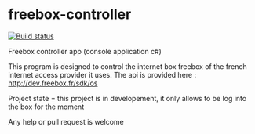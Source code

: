 # freebox-controller

[![Build status](https://ci.appveyor.com/api/projects/status/fncymb79h6lev4xy?svg=true)](https://ci.appveyor.com/project/Henri2h/freebox-controller)

Freebox controller app (console application c#)

This program is designed to control the internet box freebox of the french internet access provider
it uses. The api is provided here : http://dev.freebox.fr/sdk/os

Project state = this project is in developement, it only allows to be log into the box for the moment

Any help or pull request is welcome
